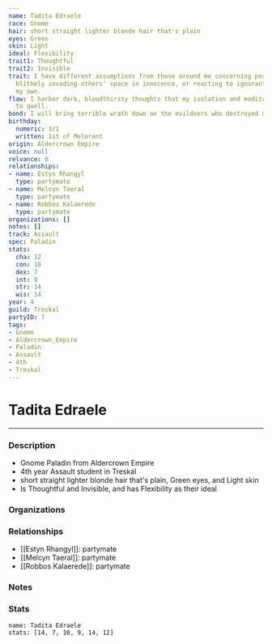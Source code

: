 ```yaml
---
name: Tadita Edraele
race: Gnome
hair: short straight lighter blonde hair that's plain
eyes: Green
skin: Light
ideal: Flexibility
trait1: Thoughtful
trait2: Invisible
trait: I have different assumptions from those around me concerning personal space,
  blithely invading others' space in innocence, or reacting to ignorant invasion of
  my own.
flaw: I harbor dark, bloodthirsty thoughts that my isolation and meditation failed
  to quell.
bond: I will bring terrible wrath down on the evildoers who destroyed my homeland.
birthday:
  numeric: 3/1
  written: 1st of Melorent
origin: Aldercrown Empire
voice: null
relvance: 0
relationships:
- name: Estyn Rhangyl
  type: partymate
- name: Melcyn Taeral
  type: partymate
- name: Robbos Kalaerede
  type: partymate
organizations: []
notes: []
track: Assault
spec: Paladin
stats:
  cha: 12
  con: 10
  dex: 7
  int: 9
  str: 14
  wis: 14
year: 4
guild: Treskal
partyID: 7
tags:
- Gnome
- Aldercrown_Empire
- Paladin
- Assault
- 4th
- Treskal
---
```

# Tadita Edraele
---
### Description
- Gnome Paladin from Aldercrown Empire
- 4th year Assault student in Treskal
- short straight lighter blonde hair that's plain, Green eyes, and Light skin
- Is Thoughtful and Invisible, and has Flexibility as their ideal

### Organizations

### Relationships
- [[Estyn Rhangyl]]: partymate
- [[Melcyn Taeral]]: partymate
- [[Robbos Kalaerede]]: partymate

### Notes

### Stats
```statblock
name: Tadita Edraele
stats: [14, 7, 10, 9, 14, 12]
```